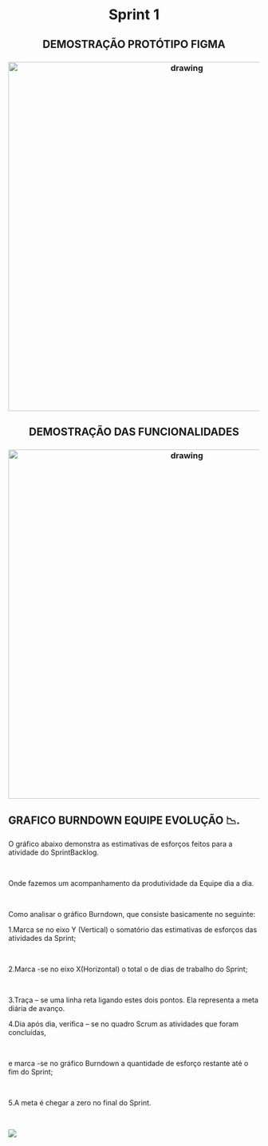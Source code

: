    <h1 align="center">  Sprint 1 </h1>
  
    
   
   <h2 align = "center"> DEMOSTRAÇÃO PROTÓTIPO FIGMA </h2>

   <h3 align = "center">  <img src="https://i.imgur.com/Sq6goG9.gif"   alt="drawing" width =700 </h3>

  


  
   <h2 align = "center"> DEMOSTRAÇÃO DAS FUNCIONALIDADES </h2>

   <h3 align = "center">  <img src="https://user-images.githubusercontent.com/73767256/112738788-f53e9700-8f44-11eb-88e2-5b706c95904f.gif"   alt="drawing" width =700 </h3>

 <br/>
   

## GRAFICO BURNDOWN EQUIPE EVOLUÇÃO 📉.

 O gráfico abaixo demonstra as estimativas de esforços feitos para a atividade do SprintBacklog.
 
 <br/>

 Onde fazemos um acompanhamento da produtividade da Equipe dia a dia.

 <br/>

 Como analisar o gráfico Burndown, que consiste basicamente no seguinte:

 1.Marca se no eixo Y (Vertical) o somatório das estimativas de esforços das atividades da Sprint;

 <br/>

2.Marca -se no eixo X(Horizontal) o total o de dias de trabalho do Sprint;

 <br/>

 3.Traça – se uma linha reta ligando estes dois pontos.
 Ela representa a meta diária de avanço.
 <br/>

4.Dia após dia, verifica – se no quadro Scrum as atividades que foram concluídas,

 <br/>

 e marca -se no gráfico Burndown a quantidade de esforço restante até o fim do Sprint;
 
 <br/>

 5.A meta é chegar a zero no final do Sprint.  

 <br/>

 
   ![](https://i.imgur.com/w0K761e.png)
 

   



   
   
   



  

